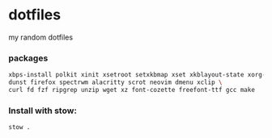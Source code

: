 # dotfiles
my random dotfiles

### packages
```sh
xbps-install polkit xinit xsetroot setxkbmap xset xkblayout-state xorg-minimal bash-completion \
dunst firefox spectrwm alacritty scrot neovim dmenu xclip \
curl fd fzf ripgrep unzip wget xz font-cozette freefont-ttf gcc make
```

### Install with stow:
```bash
stow .
```

